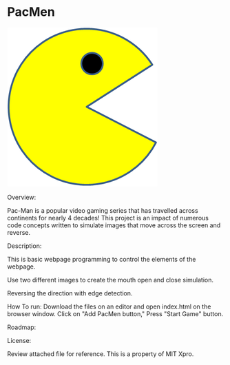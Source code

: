 # PacMen
<img src= "PacMan1.png">

Overview:

Pac-Man is a popular video gaming series that has travelled across continents for nearly 4 decades! This project is an impact of numerous code concepts written to simulate images that move across the screen and reverse.

Description: 

This is basic webpage programming to control the elements of the webpage.

Use two different images to create the mouth open and close simulation.

Reversing the direction with edge detection.

How To run: 
Download the files on an editor and open index.html on the browser window. 
Click on "Add PacMen button," Press "Start Game" button.

Roadmap:


License:

Review attached file for reference. This is a property of MIT Xpro.
